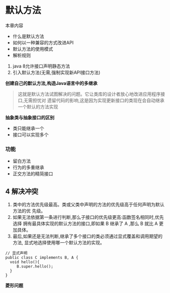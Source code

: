 # 默认方法

本章内容
- 什么是默认方法
- 如何以一种兼容的方式改进API
- 默认方法的使用模式
- 解析规则

1. java 8允许接口声明静态方法
2. 引入默认方法(无需,强制实现新API接口方法)

**创建自己的默认方法,构造Java语言中的多继承**
> 这就是默认方法试图解决的问题。它让类库的设计者放心地改进应用程序接口,无需担忧对
  遗留代码的影响,这是因为实现更新接口的类现在会自动继承一个默认的方法实现
  
**抽象类与抽象接口的区别**
- 类只能继承一个
- 接口可以实现多个

### 功能
- 留白方法
- 行为的多重继承
- 正交方法的精简接口

## 4 解决冲突
1. 类中的方法优先级最高。类或父类中声明的方法的优先级高于任何声明为默认方法的优
先级。
2. 如果无法依据第一条进行判断,那么子接口的优先级更高:函数签名相同时,优先选择
拥有最具体实现的默认方法的接口,即如果 B 继承了 A ,那么 B 就比 A 更加具体。
3. 最后,如果还是无法判断,继承了多个接口的类必须通过显式覆盖和调用期望的方法,
显式地选择使用哪一个默认方法的实现。

```
// 显式声明
public class C implements B, A {
  void hello(){
     B.super.hello();
  }
}
```

**菱形问题**


